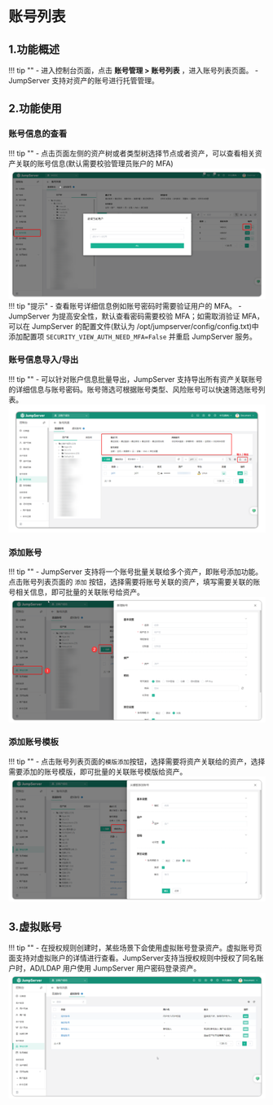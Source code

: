 # 账号列表
## 1.功能概述
!!! tip "" 
    - 进入控制台页面，点击 **账号管理 > 账号列表** ，进入账号列表页面。
    - JumpServer 支持对资产的账号进行托管管理。

## 2.功能使用
### 账号信息的查看
!!! tip "" 
    - 点击页面左侧的资产树或者类型树选择节点或者资产，可以查看相关资产关联的账号信息(默认需要校验管理员账户的 MFA)
![account_list_01](../../../../img/v4_account_list_01.png)
!!! tip "提示"
    - 查看账号详细信息例如账号密码时需要验证用户的 MFA。
    - JumpServer 为提高安全性，默认查看密码需要校验 MFA；如需取消验证 MFA，可以在 JumpServer 的配置文件(默认为 /opt/jumpserver/config/config.txt)中添加配置项 ``SECURITY_VIEW_AUTH_NEED_MFA=False`` 并重启 JumpServer 服务。
### 账号信息导入/导出
!!! tip "" 
    - 可以针对账户信息批量导出，JumpServer 支持导出所有资产关联账号的详细信息与账号密码。账号筛选可根据账号类型、风险账号可以快速筛选账号列表。
![account_list_02](../../../../img/v4_account_list_02.png)
### 添加账号
!!! tip "" 
    - JumpServer 支持将一个账号批量关联给多个资产，即账号添加功能。点击账号列表页面的 ``添加`` 按钮，选择需要将账号关联的资产，填写需要关联的账号相关信息，即可批量的关联账号给资产。
![account_list_03](../../../../img/v4_account_list_03.png)
### 添加账号模板
!!! tip "" 
    - 点击账号列表页面的``模版添加``按钮，选择需要将资产关联给的资产，选择需要添加的账号模版，即可批量的关联账号模版给资产。
![account_list_04](../../../../img/v4_account_list_04.png)

## 3.虚拟账号
!!! tip "" 
    - 在授权规则创建时，某些场景下会使用虚拟账号登录资产。虚拟账号页面支持对虚拟账户的详情进行查看。JumpServer支持当授权规则中授权了同名账户时，AD/LDAP 用户使用 JumpServer 用户密码登录资产。
![account_list_05](../../../../img/v4_account_list_05.png)